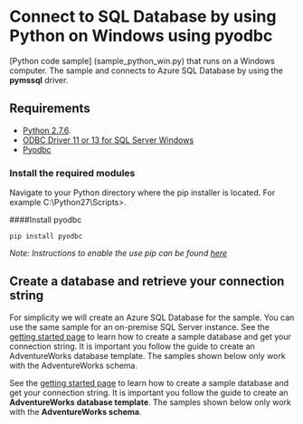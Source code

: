 # Connect to SQL Database by using Python on Windows using pyodbc


[Python code sample] (sample_python_win.py) that runs on a Windows computer. The sample and connects to Azure SQL Database by using the **pymssql** driver.


## Requirements


- [Python 2.7.6](https://www.python.org/download/releases/2.7.6/).
- [ODBC Driver 11 or 13 for SQL Server Windows](https://www.microsoft.com/en-us/download/details.aspx?id=50420)
- [Pyodbc](https://pypi.python.org/pypi/pyodbc/3.0.10)

### Install the required modules

Navigate to your Python directory where the pip installer is located. For example C:\Python27\Scripts>. 

####Install pyodbc

    pip install pyodbc

*Note: Instructions to enable the use pip can be found [here](http://stackoverflow.com/questions/4750806/how-to-install-pip-on-windows)*


## Create a database and retrieve your connection string

For simplicity we will create an Azure SQL Database for the sample. You can use the same sample for an on-premise SQL Server instance. See the [getting started page](http://azure.microsoft.com/documentation/articles/sql-database-get-started/) to learn how to create a sample database and get your connection string. It is important you follow the guide to create an AdventureWorks database template. The samples shown below only work with the AdventureWorks schema. 

See the [getting started page](http://azure.microsoft.com/documentation/articles/sql-database-get-started/) to learn how to create a sample database and get your connection string. It is important you follow the guide to create an **AdventureWorks database template**. The samples shown below only work with the **AdventureWorks schema**. 

